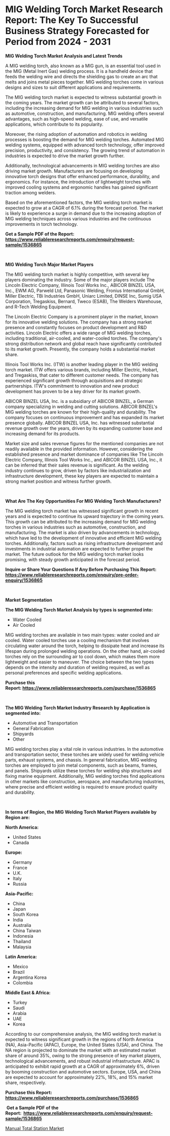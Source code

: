 <p><h1>MIG Welding Torch Market Research Report: The Key To Successful Business Strategy Forecasted for Period from 2024 - 2031</h1></p><p><strong>MIG Welding Torch Market Analysis and Latest Trends</strong></p>
<p><p>A MIG welding torch, also known as a MIG gun, is an essential tool used in the MIG (Metal Inert Gas) welding process. It is a handheld device that feeds the welding wire and directs the shielding gas to create an arc that melts and joins metal pieces together. MIG welding torches come in various designs and sizes to suit different applications and requirements.</p><p>The MIG welding torch market is expected to witness substantial growth in the coming years. The market growth can be attributed to several factors, including the increasing demand for MIG welding in various industries such as automotive, construction, and manufacturing. MIG welding offers several advantages, such as high-speed welding, ease of use, and versatile applications, which contribute to its popularity.</p><p>Moreover, the rising adoption of automation and robotics in welding processes is boosting the demand for MIG welding torches. Automated MIG welding systems, equipped with advanced torch technology, offer improved precision, productivity, and consistency. The growing trend of automation in industries is expected to drive the market growth further.</p><p>Additionally, technological advancements in MIG welding torches are also driving market growth. Manufacturers are focusing on developing innovative torch designs that offer enhanced performance, durability, and ergonomics. For instance, the introduction of lightweight torches with improved cooling systems and ergonomic handles has gained significant traction among welders.</p><p>Based on the aforementioned factors, the MIG welding torch market is expected to grow at a CAGR of 6.1% during the forecast period. The market is likely to experience a surge in demand due to the increasing adoption of MIG welding techniques across various industries and the continuous improvements in torch technology.</p></p>
<p><strong>Get a Sample PDF of the Report:&nbsp; <a href="https://www.reliableresearchreports.com/enquiry/request-sample/1536865">https://www.reliableresearchreports.com/enquiry/request-sample/1536865</a></strong></p>
<p>&nbsp;</p>
<p><strong>MIG Welding Torch Major Market Players</strong></p>
<p><p>The MIG welding torch market is highly competitive, with several key players dominating the industry. Some of the major players include The Lincoln Electric Company, Illinois Tool Works Inc., ABICOR BINZEL USA, Inc., EWM AG, Parweld Ltd, Panasonic Welding, Fronius International GmbH, Miller Electric, TBi Industries GmbH, Uniarc Limited, DINSE Inc, Sumig USA Corporation, Tregaskiss, Bernard, Tweco (ESAB), The Welders Warehouse, and R-Tech Welding Equipment.</p><p>The Lincoln Electric Company is a prominent player in the market, known for its innovative welding solutions. The company has a strong market presence and constantly focuses on product development and R&D activities. Lincoln Electric offers a wide range of MIG welding torches, including traditional, air-cooled, and water-cooled torches. The company's strong distribution network and global reach have significantly contributed to its market growth. Presently, the company holds a substantial market share.</p><p>Illinois Tool Works Inc. (ITW) is another leading player in the MIG welding torch market. ITW offers various brands, including Miller Electric, Hobart, and Tregaskiss, that cater to different customer needs. The company has experienced significant growth through acquisitions and strategic partnerships. ITW's commitment to innovation and new product development has proven to be a key driver for its market growth.</p><p>ABICOR BINZEL USA, Inc. is a subsidiary of ABICOR BINZEL, a German company specializing in welding and cutting solutions. ABICOR BINZEL's MIG welding torches are known for their high-quality and durability. The company focuses on continuous improvement and has expanded its market presence globally. ABICOR BINZEL USA, Inc. has witnessed substantial revenue growth over the years, driven by its expanding customer base and increasing demand for its products.</p><p>Market size and sales revenue figures for the mentioned companies are not readily available in the provided information. However, considering the established presence and market dominance of companies like The Lincoln Electric Company, Illinois Tool Works Inc., and ABICOR BINZEL USA, Inc., it can be inferred that their sales revenue is significant. As the welding industry continues to grow, driven by factors like industrialization and infrastructure development, these key players are expected to maintain a strong market position and witness further growth.</p></p>
<p>&nbsp;</p>
<p><strong>What Are The Key Opportunities For MIG Welding Torch Manufacturers?</strong></p>
<p><p>The MIG welding torch market has witnessed significant growth in recent years and is expected to continue its upward trajectory in the coming years. This growth can be attributed to the increasing demand for MIG welding torches in various industries such as automotive, construction, and manufacturing. The market is also driven by advancements in technology, which have led to the development of innovative and efficient MIG welding torches. Additionally, factors such as rising infrastructure development and investments in industrial automation are expected to further propel the market. The future outlook for the MIG welding torch market looks promising, with steady growth anticipated in the forecast period.</p></p>
<p><strong>Inquire or Share Your Questions If Any Before Purchasing This Report: <a href="https://www.reliableresearchreports.com/enquiry/pre-order-enquiry/1536865">https://www.reliableresearchreports.com/enquiry/pre-order-enquiry/1536865</a></strong></p>
<p>&nbsp;</p>
<p><strong>Market Segmentation</strong></p>
<p><strong>The MIG Welding Torch Market Analysis by types is segmented into:</strong></p>
<p><ul><li>Water Cooled</li><li>Air Cooled</li></ul></p>
<p><p>MIG welding torches are available in two main types: water cooled and air cooled. Water cooled torches use a cooling mechanism that involves circulating water around the torch, helping to dissipate heat and increase its lifespan during prolonged welding operations. On the other hand, air-cooled torches rely on the surrounding air to cool down, which makes them more lightweight and easier to maneuver. The choice between the two types depends on the intensity and duration of welding required, as well as personal preferences and specific welding applications.</p></p>
<p><strong>Purchase this Report:&nbsp;<a href="https://www.reliableresearchreports.com/purchase/1536865">https://www.reliableresearchreports.com/purchase/1536865</a></strong></p>
<p>&nbsp;</p>
<p><strong>The MIG Welding Torch Market Industry Research by Application is segmented into:</strong></p>
<p><ul><li>Automotive and Transportation</li><li>General Fabrication</li><li>Shipyards</li><li>Other</li></ul></p>
<p><p>MIG welding torches play a vital role in various industries. In the automotive and transportation sector, these torches are widely used for welding vehicle parts, exhaust systems, and chassis. In general fabrication, MIG welding torches are employed to join metal components, such as beams, frames, and panels. Shipyards utilize these torches for welding ship structures and fixing marine equipment. Additionally, MIG welding torches find applications in other markets like construction, aerospace, and manufacturing industries, where precise and efficient welding is required to ensure product quality and durability.</p></p>
<p>&nbsp;</p>
<p><strong>In terms of Region, the MIG Welding Torch Market Players available by Region are:</strong></p>
<p>
    <p> <strong> North America: </strong>
        <ul>
            <li>United States</li>
            <li>Canada</li>
        </ul>
        </p> 
    <p> <strong> Europe: </strong>
        <ul>
            <li>Germany</li>
            <li>France</li>
            <li>U.K.</li>
            <li>Italy</li>
            <li>Russia</li>
        </ul>
        </p> 
    <p> <strong> Asia-Pacific: </strong>
        <ul>
            <li>China</li>
            <li>Japan</li>
            <li>South Korea</li>
            <li>India</li>
            <li>Australia</li>
            <li>China Taiwan</li>
            <li>Indonesia</li>
            <li>Thailand</li>
            <li>Malaysia</li>
        </ul>
        </p> 
    <p> <strong> Latin America: </strong>
        <ul>
            <li>Mexico</li>
            <li>Brazil</li>
            <li>Argentina Korea</li>
            <li>Colombia</li>
        </ul>
        </p> 
    <p> <strong> Middle East & Africa: </strong>
        <ul>
            <li>Turkey</li>
            <li>Saudi</li>
            <li>Arabia</li>
            <li>UAE</li>
            <li>Korea</li>
        </ul>
    </p>
    </p>
<p><p>According to our comprehensive analysis, the MIG welding torch market is expected to witness significant growth in the regions of North America (NA), Asia-Pacific (APAC), Europe, the United States (USA), and China. The NA region is projected to dominate the market with an estimated market share of around 35%, owing to the strong presence of key market players, technological advancements, and robust industrial infrastructure. APAC is anticipated to exhibit rapid growth at a CAGR of approximately 6%, driven by booming construction and automotive sectors. Europe, USA, and China are expected to account for approximately 22%, 18%, and 15% market share, respectively.</p></p>
<p><strong>Purchase this Report: <a href="https://www.reliableresearchreports.com/purchase/1536865">https://www.reliableresearchreports.com/purchase/1536865</a></strong></p>
<p>&nbsp;<strong>Get a Sample PDF of the Report:&nbsp;&nbsp;<a href="https://www.reliableresearchreports.com/enquiry/request-sample/1536865">https://www.reliableresearchreports.com/enquiry/request-sample/1536865</a></strong></p>
<p><strong></strong></p>
<p><p><a href="https://github.com/elizabethdagraca/Market-Research-Report-List-1/blob/main/manual-total-station-market.md">Manual Total Station Market</a></p></p>